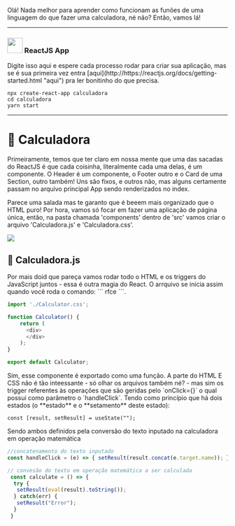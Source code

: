 <p> Olá! Nada melhor para aprender como funcionam as funões de uma linguagem do que fazer uma calculadora, né não? Então, vamos lá! </p>
<hr/>
<h3><img src="https://cdn.jsdelivr.net/gh/devicons/devicon/icons/react/react-original.svg" width='35px'/> ReactJS App </h3>
<p> Digite isso aqui e espere cada processo rodar para criar sua aplicação, mas se é sua primeira vez entra [aqui](http://https://reactjs.org/docs/getting-started.html "aqui") pra ler bonitinho do que precisa. </p>

```
npx create-react-app calculadora
cd calculadora
yarn start
```
<hr/>
<h1>🧮 Calculadora </h1>
<p> Primeiramente, temos que ter claro em nossa mente que uma das sacadas do ReactJS é que cada coisinha, literalmente cada uma delas, é um componente. O Header é um componente, o Footer outro e o Card de uma Section, outro também! Uns são fixos, e outros não, mas alguns certamente passam no arquivo principal App sendo renderizados no index.
</p>
<p> Parece uma salada mas te garanto que é beeem mais organizado que o HTML puro! Por hora, vamos só focar em fazer uma aplicação de página única, então, na pasta chamada 'components' dentro de 'src' vamos criar o arquivo 'Calculadora.js' e 'Calculadora.css'. </p>
<img src='https://drive.google.com/file/d/1K-XCNYyeU8mcZwD19bfkACtitdpvDMzo/view?usp=sharing'/>
<h2>📄 Calculadora.js </h2>
<p> Por mais doid que pareça vamos rodar todo o HTML e os triggers do JavaScript juntos - essa é outra magia do React. O arrquivo se inicia assim quando você roda o comando: ``` rfce ```.</p>

```javascript
import './Calculator.css';

function Calculator() {
	return (
	  <div>
	  </div>
 	);
}

export default Calculator;
```
<p> Sim, esse componente é exportado como uma função. A parte do HTML E CSS não é tão inteessante - só olhar os arquivos também né? - mas sim os trigger referentes às operações que são geridas pelo `onClick={}` o qual possui como parâmetro o `handleClick`. Tendo como princípio que há dois estados (o **estado** e o **setamento** deste estado):</p>

```
const [result, setResult] = useState("");
```
<p> Sendo ambos definidos pela conversão do texto inputado na calculadora em operação matemática</p>

``` javascript
//concatenamento do texto inputado
const handleClick = (e) => { setResult(result.concat(e.target.name)); };

// convesão do texto em operação matemática a ser calculada
 const calculate = () => {
  try {
   setResult(eval(result).toString());
  } catch(err) {
   setResult("Error");
  }
 }
```